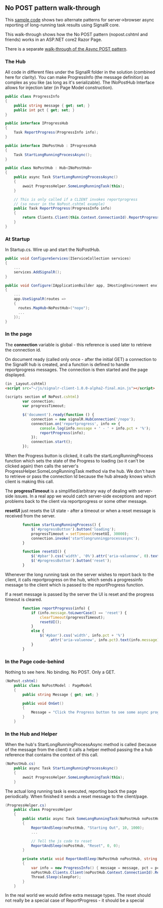 ## No POST pattern walk-through

This [sample code](https://github.com/endintiers/SignalR-AspNetCore-ProgressDemo) shows two alternate patterns for server->browser async reporting of long-running task results using SignalR core.

This walk-through shows how the No POST pattern (nopost.cshtml and friends) works in an ASP.NET core2 Razor Page.

There is a separate [walk-through of the Async POST pattern](https://github.com/endintiers/SignalR-AspNetCore-ProgressDemo/blob/master/AsyncPOST.md).      

### The Hub

All code in different files under the SignalR folder in the solution (combined here for clarity). You can make ProgressInfo (the message definition) as complex as you like (as long as it's serializable). The INoPostHub Interface allows for injection later (in Page Model construction).

```c#
public class ProgressInfo
{
    public string message { get; set; }
    public int pct { get; set; }
}

public interface IProgressHub
{
    Task ReportProgress(ProgressInfo info);
}

public interface INoPostHub : IProgressHub
{
	Task StartLongRunningProcessAsync();
}

public class NoPostHub : Hub<INoPostHub>
{
	public async Task StartLongRunningProcessAsync()
    {
    	await ProgressHelper.SomeLongRunningTask(this);
    }

    // This is only called if a CLIENT invokes reportprogress
    // (so never in the NoPost.cshtml example)
    public Task ReportProgress(ProgressInfo info)
    {
    	return Clients.Client(this.Context.ConnectionId).ReportProgress(info);
    }
}
```

### At Startup

In Startup.cs. Wire up and start the NoPostHub.             

```c#
public void ConfigureServices(IServiceCollection services)
{
    ...
    services.AddSignalR();
}

public void Configure(IApplicationBuilder app, IHostingEnvironment env)
{
    ...
    app.UseSignalR(routes =>
    {
      routes.MapHub<NoPostHub>("nopo");
      ...
    });
}
```

### In the page

The **connection** variable is global - this reference is used later to retrieve the connection id.      

On document ready (called only once - after the initial GET) a connection to the SignalR hub is created, and a function is defined to handle reportprogress messages. The connection is then started and the page displayed.

```html
(in _Layout.cshtml)
<script src="~/js/signalr-client-1.0.0-alpha2-final.min.js"></script>
```

```javascript
(scripts section of NoPost.cshtml)
        var connection;
        var progressTimeout;

        $('document').ready(function () {
            connection = new signalR.HubConnection('/nopo');
            connection.on('reportprogress', info => {
                console.log(info.message + ' - ' + info.pct + '%');
                reportProgress(info);
            });
            connection.start();
        });
```

When the Progress button is clicked, it calls the startLongRunningProcess function which sets the state of the Progress to loading (so it can't be clicked again) then calls the server's ProgressHelper.SomeLongRunningTask method via the hub. We don't have to retrieve or pass the connection Id because the hub already knows which client is making this call.

The **progressTimeout** is a simplified/arbitrary way of dealing with server-side issues. In a real app we would catch server-side exceptions and report problems back to the client via reportprogress or some other message.

**resetUI** just resets the UI state - after a timeout or when a reset message is received from the server.

```javascript
        function startLongRunningProcess() {
            $('#progressButton').button('loading');
            progressTimeout = setTimeout(resetUI, 30000);
            connection.invoke('startlongrunningprocessasync');
        }

        function resetUI() {
            $('#pbar').css('width', '0%').attr('aria-valuenow', 0).text('');
            $('#progressButton').button('reset');
        }
```

Whenever the long running task on the server wishes to report back to the client, it calls reportprogress on the hub, which sends a progressinfo message to the client which is passed to the reportProgress function.

 If a reset message is passed by the server the UI is reset and the progress timeout is cleared.      

```javascript
        function reportProgress(info) {
            if (info.message.toLowerCase() == 'reset') {
                clearTimeout(progressTimeout);
                resetUI();
            }
            else {
                $('#pbar').css('width', info.pct + '%')
                    .attr('aria-valuenow', info.pct).text(info.message);
            }
        }
```

### In the Page code-behind

Nothing to see here. No binding. No POST. Only a GET.

```c#
(NoPost.cshtml)
	public class NoPostModel : PageModel
    {
        public string Message { get; set; }

        public void OnGet()
        {
            Message = "Click the Progress button to see some async progress reporting - No Form, No POST, just SignalR";
        }
    }
```

### In the Hub and Helper

When the hub's StartLongRunningProcessAsync method is called (because of the message from the client) it calls a helper method passing the a hub reference that contains the context of this call.

```c#
(NoPostHub.cs)
	public async Task StartLongRunningProcessAsync()
    {
    	await ProgressHelper.SomeLongRunningTask(this);
    }
```

The actual long running task is executed, reporting back the page periodically. When finished it sends a reset message to the client/page.

```C#
(ProgressHelper.cs)
    public class ProgressHelper
    {
        public static async Task SomeLongRunningTask(NoPostHub noPostHub)
        {
            ReportAndSleep(noPostHub, "Starting Out", 10, 1000);
            ...

            // Tell the js code to reset
            ReportAndSleep(noPostHub, "Reset", 0, 0);
        }

        private static void ReportAndSleep(NoPostHub noPostHub, string message, int pct, int sleepFor)
        {
            var info = new ProgressInfo() { message = message, pct = pct };
            noPostHub.Clients.Client(noPostHub.Context.ConnectionId).ReportProgress(info);
            Thread.Sleep(sleepFor);
        }
    }
```

In the real world we would define extra message types. The reset should not really be a special case of ReportProgress - it should be a special 